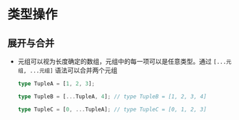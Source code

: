 # 类型操作

## 展开与合并

  - 元组可以视为长度确定的数组，元组中的每一项可以是任意类型。通过 `[...元组, ...元组]` 语法可以合并两个元组

    ```ts
    type TupleA = [1, 2, 3];

    type TupleB = [...TupleA, 4]; // type TupleB = [1, 2, 3, 4]

    type TupleC = [0, ...TupleA]; // type TupleC = [0, 1, 2, 3]

    ```
